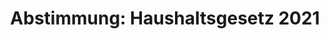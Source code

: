 ---
abstimmung:
  abstimmung: 1
  bundestagssitzung: 200
  legislaturperiode: 19
categories:
- Todo
data:
- title: Abstimmungsergebnis 20201211_1-data.pdf
  url: /res/2021-btw/abstimmungsergebnisse/20201211_1-data.pdf
- title: Abstimmungsergebnis 20201211_1_xls-data.xlsx
  url: /res/2021-btw/abstimmungsergebnisse/20201211_1_xls-data.xlsx
- title: Abstimmungsergebnis 20201211_1_xls-data.csv
  url: /res/2021-btw/abstimmungsergebnisse/csv/20201211_1_xls-data.csv
ergebnis:
  afd:
    enthaltung: 0
    gesamt: 89
    ja: 0
    nein: 67
    nichtabgegeben: 22
    ungueltig: 0
  bü90/gr:
    enthaltung: 0
    gesamt: 67
    ja: 0
    nein: 60
    nichtabgegeben: 7
    ungueltig: 0
  cdu/csu:
    enthaltung: 0
    gesamt: 246
    ja: 229
    nein: 0
    nichtabgegeben: 17
    ungueltig: 0
  die linke.:
    enthaltung: 0
    gesamt: 69
    ja: 0
    nein: 59
    nichtabgegeben: 10
    ungueltig: 0
  fdp:
    enthaltung: 0
    gesamt: 80
    ja: 0
    nein: 70
    nichtabgegeben: 10
    ungueltig: 0
  file: 20201211_1_xls-data.xlsx
  fraktionslos:
    enthaltung: 0
    gesamt: 6
    ja: 0
    nein: 2
    nichtabgegeben: 4
    ungueltig: 0
  spd:
    enthaltung: 0
    gesamt: 152
    ja: 132
    nein: 0
    nichtabgegeben: 20
    ungueltig: 0
layout: abstimmung
links:
- title: Link zu bundestag.de
  url: https://www.bundestag.de/parlament/plenum/abstimmung/abstimmung?id=706
preview: 'Deutscher Bundestag


  200. Sitzung des Deutschen Bundestages

  am Freitag, 11. Dezember 2020


  Endgültiges Ergebnis der Namentlichen Abstimmung Nr. 1


  Gesetzentwurf der Bundesregierung

  Entwurf eines Gesetzes

  über die Feststellung des Bundeshaushaltsplans für das Haushaltsjahr 2021

  (Haushaltsgesetz 2021)

  Drs. 19/22600, 19/22602, 19/23302, 19/23305, 19/23306, 19/23309, 19/23310, 19/23311,

  19/23312, 19/23313, 19/23314, 19/23315, 19/23316, 19/23320, 19/23322, 19/23323,

  19/23324, 19/23325, 19/23326'
tags:
- Todo
title: 'Abstimmung: Haushaltsgesetz 2021'
---
